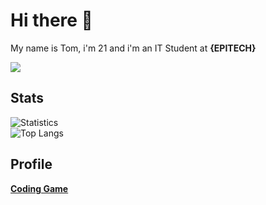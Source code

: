 # Hi there 👋

My name is Tom, i'm 21 and i'm an IT Student at **{EPITECH}**

<img src="https://newsroom.ionis-group.com/wp-content/uploads/2021/10/EPITECH-TECHNOLOGY-QUADRI-2021.png">

## Stats

<!--
**Tomi-Tom/Tomi-Tom** is a ✨ _special_ ✨ repository because its `README.md` (this file) appears on your GitHub profile.

Here are some ideas to get you started:

- 🔭 I’m currently working on ...
- 🌱 I’m currently learning ...
- 👯 I’m looking to collaborate on ...
- 🤔 I’m looking for help with ...
- 💬 Ask me about ...
- 📫 How to reach me: ...
- 😄 Pronouns: ...
- ⚡ Fun fact: ...
-->

![Statistics](https://github-readme-stats.vercel.app/api?username=Tomi-Tom&show_icons=true&count_private=true&theme=radical)  
![Top Langs](https://github-readme-stats.vercel.app/api/top-langs/?username=Tomi-Tom&theme=radical&layout=compact&langs_count=6)

## Profile

**<a href="https://www.codingame.com/profile/c643a0a08db226de31351613b37d42ef0635484">Coding Game</a>**
